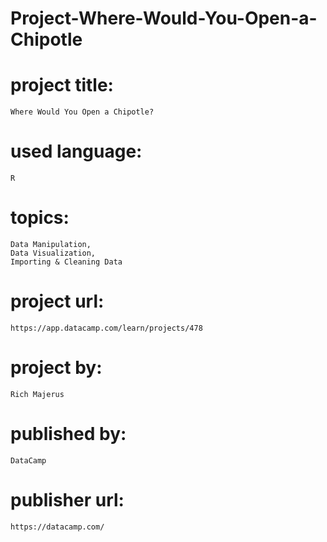 # Project-Where-Would-You-Open-a-Chipotle

# project title:

    Where Would You Open a Chipotle?

# used language:

    R

# topics:

    Data Manipulation,
    Data Visualization,
    Importing & Cleaning Data

# project url:

    https://app.datacamp.com/learn/projects/478

# project by:

    Rich Majerus

# published by:

    DataCamp

# publisher url:

    https://datacamp.com/
